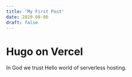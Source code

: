 ```yaml
---
title: 'My First Post'
date: 2020-08-06
draft: false
---
```


# Hugo on Vercel

In God we trust
Hello world of serverless hosting.
